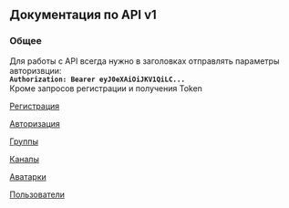 ## Документация по API v1

### Общее 

Для работы с API всегда нужно в заголовках отправлять параметры авторизвции:<br>
**`Authorization: Bearer eyJ0eXAiOiJKV1QiLC...`** <br>
Кроме запросов регистрации и получения Token

[Регистрация](reg.md) 

[Авторизация](auth.md)

[Группы](group.md)

[Каналы](channel.md)

[Аватарки](avatar.md)

[Пользователи](user.md)